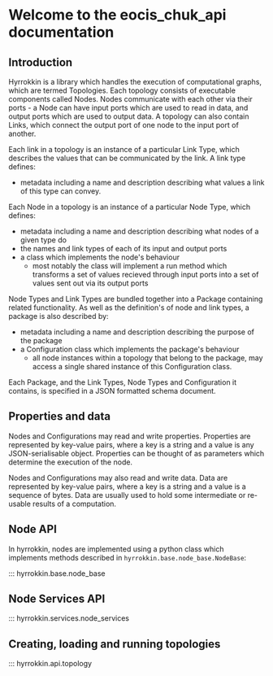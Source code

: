 # Welcome to the eocis_chuk_api documentation

## Introduction

Hyrrokkin is a library which handles the execution of computational graphs, which are termed Topologies.  Each topology consists of executable components called Nodes.  Nodes communicate with each other via their ports - a Node can have input ports which are used to read in data, and output ports which are used to output data.  A topology can also contain Links, which connect the output port of one node to the input port of another.

Each link in a topology is an instance of a particular Link Type, which describes the values that can be communicated by the link.  A link type defines:

* metadata including a name and description describing what values a link of this type can convey.

Each Node in a topology is an instance of a particular Node Type, which defines:

* metadata including a name and description describing what nodes of a given type do
* the names and link types of each of its input and output ports   
* a class which implements the node's behaviour
  * most notably the class will implement a run method which transforms a set of values recieved through input ports into a set of values sent out via its output ports 

Node Types and Link Types are bundled together into a Package containing related functionality.  As well as the definition's of node and link types, a package is also described by:

* metadata including a name and description describing the purpose of the package
* a Configuration class which implements the package's behaviour
  * all node instances within a topology that belong to the package, may access a single shared instance of this Configuration class.

Each Package, and the Link Types, Node Types and Configuration it contains, is specified in a JSON formatted schema document.  

## Properties and data

Nodes and Configurations may read and write properties.  Properties are represented by key-value pairs, where a key is a string and a value is any JSON-serialisable object.  Properties can be thought of as parameters which determine the execution of the node.

Nodes and Configurations may also read and write data.  Data are represented by key-value pairs, where a key is a string and a value is a sequence of bytes.  Data are usually used to hold some intermediate or re-usable results of a computation. 

## Node API

In hyrrokkin, nodes are implemented using a python class which implements methods described in `hyrrokkin.base.node_base.NodeBase`:

::: hyrrokkin.base.node_base

## Node Services API

::: hyrrokkin.services.node_services

## Creating, loading and running topologies

::: hyrrokkin.api.topology
